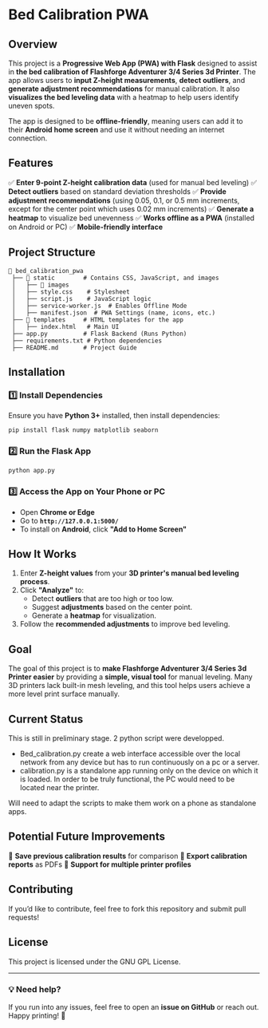 # Bed Calibration PWA

## Overview
This project is a **Progressive Web App (PWA) with Flask** designed to assist in **the bed calibration of Flashforge Adventurer 3/4 Series 3d Printer**. The app allows users to **input Z-height measurements**, **detect outliers**, and **generate adjustment recommendations** for manual calibration. It also **visualizes the bed leveling data** with a heatmap to help users identify uneven spots.

The app is designed to be **offline-friendly**, meaning users can add it to their **Android home screen** and use it without needing an internet connection.

## Features
✅ **Enter 9-point Z-height calibration data** (used for manual bed leveling)
✅ **Detect outliers** based on standard deviation thresholds
✅ **Provide adjustment recommendations** (using 0.05, 0.1, or 0.5 mm increments, except for the center point which uses 0.02 mm increments)
✅ **Generate a heatmap** to visualize bed unevenness
✅ **Works offline as a PWA** (installed on Android or PC)
✅ **Mobile-friendly interface**

## Project Structure
```
📂 bed_calibration_pwa
 ├── 📂 static        # Contains CSS, JavaScript, and images
 │   ├── 📂 images
 │   ├── style.css    # Stylesheet
 │   ├── script.js    # JavaScript logic
 │   ├── service-worker.js  # Enables Offline Mode
 │   ├── manifest.json  # PWA Settings (name, icons, etc.)
 ├── 📂 templates     # HTML templates for the app
 │   ├── index.html   # Main UI
 ├── app.py          # Flask Backend (Runs Python)
 ├── requirements.txt # Python dependencies
 ├── README.md       # Project Guide
```

## Installation
### **1️⃣ Install Dependencies**
Ensure you have **Python 3+** installed, then install dependencies:
```sh
pip install flask numpy matplotlib seaborn
```

### **2️⃣ Run the Flask App**
```sh
python app.py
```

### **3️⃣ Access the App on Your Phone or PC**
- Open **Chrome or Edge**
- Go to **`http://127.0.0.1:5000/`**
- To install on **Android**, click **"Add to Home Screen"**

## How It Works
1. Enter **Z-height values** from your **3D printer's manual bed leveling process**.
2. Click **"Analyze"** to:
   - Detect **outliers** that are too high or too low.
   - Suggest **adjustments** based on the center point.
   - Generate a **heatmap** for visualization.
3. Follow the **recommended adjustments** to improve bed leveling.

## Goal
The goal of this project is to **make Flashforge Adventurer 3/4 Series 3d Printer easier** by providing a **simple, visual tool** for manual leveling. Many 3D printers lack built-in mesh leveling, and this tool helps users achieve a more level print surface manually.

## Current Status
This is still in preliminary stage. 2 python script were developped. 
- Bed_calibration.py create a web interface accessible over the local network from any device but has to run continuously on a pc or a server.
- calibration.py is a standalone app running only on the device on which it is loaded. In order to be truly functional, the PC would need to be located near the printer.

Will need to adapt the scripts to make them work on a phone as standalone apps. 

## Potential Future Improvements
🚀 **Save previous calibration results** for comparison
🚀 **Export calibration reports** as PDFs
🚀 **Support for multiple printer profiles**

## Contributing
If you’d like to contribute, feel free to fork this repository and submit pull requests!

## License
This project is licensed under the GNU GPL License.

---

### **💡 Need help?**
If you run into any issues, feel free to open an **issue on GitHub** or reach out. Happy printing! 🎉

